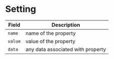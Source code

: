 # Setting

| Field   | Description                       |
| ------- | --------------------------------- |
| `name`  | name of the property              |
| `value` | value of the property             |
| `data`  | any data associated with property |
